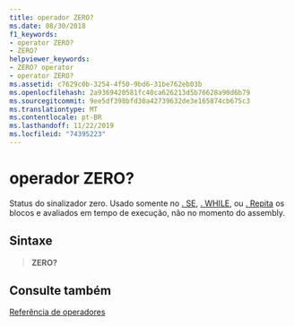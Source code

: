 ```yaml
---
title: operador ZERO?
ms.date: 08/30/2018
f1_keywords:
- operator ZERO?
- ZERO?
helpviewer_keywords:
- ZERO? operator
- operator ZERO?
ms.assetid: c7629c0b-3254-4f50-9bd6-31be762eb03b
ms.openlocfilehash: 2a9369420581fc40ca626213d5b76628a90d6b79
ms.sourcegitcommit: 9ee5df398bfd30a42739632de3e165874cb675c3
ms.translationtype: MT
ms.contentlocale: pt-BR
ms.lasthandoff: 11/22/2019
ms.locfileid: "74395223"
---
```

# <a name="operator-zero"></a>operador ZERO?

Status do sinalizador zero. Usado somente no [. SE](../../assembler/masm/dot-if.md), [. WHILE](../../assembler/masm/dot-while.md), ou [. Repita](../../assembler/masm/dot-repeat.md) os blocos e avaliados em tempo de execução, não no momento do assembly.

## <a name="syntax"></a>Sintaxe

> **ZERO?**

## <a name="see-also"></a>Consulte também

[Referência de operadores](operators-reference.md)
